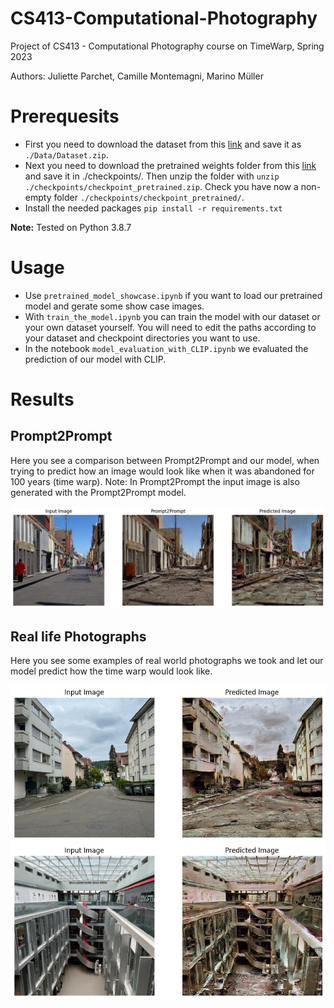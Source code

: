 # CS413-Computational-Photography
Project of CS413 - Computational Photography course on TimeWarp, Spring 2023

Authors: Juliette Parchet, Camille Montemagni, Marino Müller

# Prerequesits
- First you need to download the dataset from this [link](https://drive.google.com/uc?export=download&id=1oS67xo1ti2JCGPZAq9G7M213-i1VxO6I) and save it as `./Data/Dataset.zip`. 
- Next you need to download the pretrained weights folder from this [link](https://drive.google.com/uc?export=download&id=1z4NKPolPDfeEI3njuIFvbDQvMIQk9Nhl) and save it in ./checkpoints/. Then unzip the folder with `unzip ./checkpoints/checkpoint_pretrained.zip`. Check you have now a non-empty folder `./checkpoints/checkpoint_pretrained/`.
- Install the needed packages `pip install -r requirements.txt`

**Note:** Tested on Python 3.8.7

# Usage

- Use `pretrained_model_showcase.ipynb` if you want to load our pretrained model and gerate some show case images.
- With `train_the_model.ipynb` you can train the model with our dataset or your own dataset yourself. You will need to edit the paths according to your dataset and checkpoint directories you want to use.
- In the notebook `model_evaluation_with_CLIP.ipynb` we evaluated the prediction of our model with CLIP.

# Results

## Prompt2Prompt
Here you see a comparison between Prompt2Prompt and our model, when trying to predict how an image would look like when it was abandoned for 100 years (time warp).
Note: In Prompt2Prompt the input image is also generated with the Prompt2Prompt model. 

![Prompt2Prompt](Data/Results/street10.png)

## Real life Photographs
Here you see some examples of real world photographs we took and let our model predict how the time warp would look like.

![street](Data/Results/real_life2.png)
![inside building](Data/Results/BC.png)
